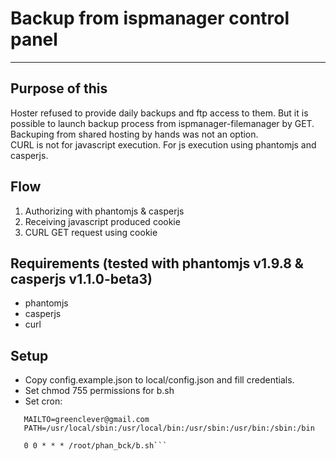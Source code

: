 # Backup from ispmanager control panel
---

## Purpose of this
Hoster refused to provide daily backups and ftp access to them.
But it is possible to launch backup process from ispmanager-filemanager by GET.
Backuping from shared hosting by hands was not an option.  
CURL is not for javascript execution. For js execution using phantomjs and casperjs.

## Flow
1. Authorizing with phantomjs & casperjs
2. Receiving javascript produced cookie
3. CURL GET request using cookie

## Requirements (tested with phantomjs v1.9.8 & casperjs v1.1.0-beta3)
* phantomjs
* casperjs
* curl

## Setup
* Copy config.example.json to local/config.json and fill credentials.
* Set chmod 755 permissions for b.sh
* Set cron:

```SHELL=/bin/bash  
   MAILTO=greenclever@gmail.com  
   PATH=/usr/local/sbin:/usr/local/bin:/usr/sbin:/usr/bin:/sbin:/bin  
   
   0 0 * * * /root/phan_bck/b.sh```